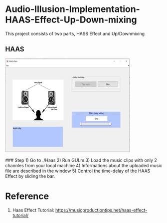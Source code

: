 # Audio-Illusion-Implementation-HAAS-Effect-Up-Down-mixing
This project consists of two parts, HASS Effect and Up/Downmixing 

## HAAS
<p class="aligncenter">
<img src="https://github.com/terenceylchow124/Audio-Illusion-Implementation-HAAS-Effect-Up-Down-mixing/blob/main/Haas/preview_pj1.JPG" width="400" height="300"/>
</p> 
###  Step 
1) Go to ./Haas
2) Run GUI.m
3) Load the music clips with only 2 channles from your local machine
4) Informations about the uploaded music file are described in the window 
5) Control the time-delay of the HAAS Effect by sliding the bar.

# Reference
1. Haas Effect Tutorial: https://musicproductiontips.net/haas-effect-tutorial/
